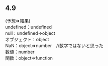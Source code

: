 ## 4.9
(予想⇒結果)  
undefined：undefined  
null：undefined⇒object  
オブジェクト：object  
NaN：object⇒number　//数字ではないと思った  
数値：number  
関数：object⇒function